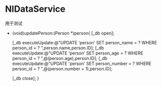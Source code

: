 # NIDataService
用于测试
- (void)updatePerson:(Person *)person{
    [_db open];
    
    [_db executeUpdate:@"UPDATE 'person' SET person_name = ?  WHERE person_id = ? ",person.name,person.ID];
    [_db executeUpdate:@"UPDATE 'person' SET person_age = ?  WHERE person_id = ? ",@(person.age),person.ID];
    [_db executeUpdate:@"UPDATE 'person' SET person_number = ?  WHERE person_id = ? ",@(person.number + 1),person.ID];
    
    [_db close];
}
